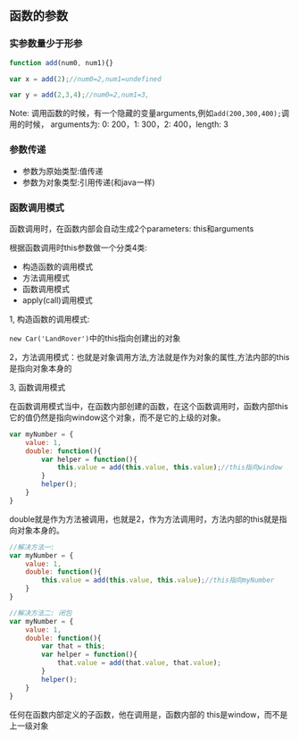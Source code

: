 ## 函数的参数

### 实参数量少于形参

```javascript
function add(num0, num1){}

var x = add(2);//num0=2,num1=undefined

var y = add(2,3,4);//num0=2,num1=3,
```

Note: 调用函数的时候，有一个隐藏的变量arguments,例如`add(200,300,400);`调用的时候，
arguments为: 0: 200，1: 300，2: 400，length: 3

### 参数传递

- 参数为原始类型:值传递
- 参数为对象类型:引用传递(和java一样)

### 函数调用模式

函数调用时，在函数内部会自动生成2个parameters: this和arguments

根据函数调用时this参数做一个分类4类:

- 构造函数的调用模式
- 方法调用模式
- 函数调用模式
- apply(call)调用模式

1, 构造函数的调用模式:

`new Car('LandRover')`中的this指向创建出的对象

2，方法调用模式：也就是对象调用方法,方法就是作为对象的属性,方法内部的this是指向对象本身的

3, 函数调用模式

在函数调用模式当中，在函数内部创建的函数，在这个函数调用时，函数内部this它的值仍然是指向window这个对象，而不是它的上级的对象。

```javascript
var myNumber = {
    value: 1,
    double: function(){
        var helper = function(){
            this.value = add(this.value, this.value);//this指向window
        }
        helper();
    }
}
```

double就是作为方法被调用，也就是2，作为方法调用时，方法内部的this就是指向对象本身的。

```javascript
//解决方法一:
var myNumber = {
    value: 1,
    double: function(){         
        this.value = add(this.value, this.value);//this指向myNumber
    }
}

//解决方法二: 闭包
var myNumber = {
    value: 1,
    double: function(){
        var that = this;
        var helper = function(){
            that.value = add(that.value, that.value);
        }
        helper();
    }
}
```
任何在函数内部定义的子函数，他在调用是，函数内部的 this是window，而不是上一级对象